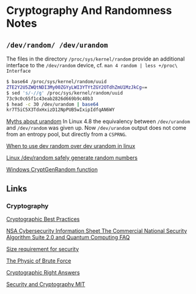 # Cryptography And Randomness Notes

## `/dev/random/ /dev/urandom`

The files in the directory `/proc/sys/kernel/random` provide an additional interface to the `/dev/random` device, cf. 
`man 4 random | less +/proc\ Interface`
```sh
$ base64 /proc/sys/kernel/random/uuid
ZTE2Y2U5ZWQtNDI3My00ZGYyLWI3YTYtZGY2OTdhZmU1MzJkCg==
$ sed 's/-//g' /proc/sys/kernel/random/uuid 
73c9c0c65f1c43eab2826d669b9c40b3
$ head -c 30 /dev/urandom | base64
kr7T5iC5X3TdxHxizD12NpPUB5wIxipIdfqAN6WY
```
[Myths about urandom](https://www.2uo.de/myths-about-urandom/) In Linux 4.8 the equivalency between `/dev/urandom` and `/dev/random` was given up. Now `/dev/urandom` output does not come from an entropy pool, but directly from a `CSPRNG`.

[When to use dev random over dev urandom in linux](https://crypto.stackexchange.com/questions/41595/when-to-use-dev-random-over-dev-urandom-in-linux)

[Linux /dev/random safely generate random numbers](https://sockpuppet.org/blog/2014/02/25/safely-generate-random-numbers/)

[Windows CryptGenRandom function](https://learn.microsoft.com/en-us/windows/win32/api/wincrypt/nf-wincrypt-cryptgenrandom?redirectedfrom=MSDN)

## Links

### Cryptography 
[Cryptographic Best Practices](https://gist.github.com/adrianbiro/a58ba492cb9eeb96c7902dfac6b34fa7)

[NSA Cybersecurity Information Sheet The Commercial National Security Algorithm Suite 2.0 and Quantum Computing FAQ](https://media.defense.gov/2022/Sep/07/2003071836/-1/-1/0/CSI_CNSA_2.0_FAQ_.PDF)

[Size requirement for security](https://www.keylength.com/en/compare/)

[The Physic of Brute Force](https://pthree.org/2016/06/19/the-physics-of-brute-force/)

[Cryptographic Right Answers](https://latacora.micro.blog/2018/04/03/cryptographic-right-answers.html)

[Security and Cryptography MIT](https://missing.csail.mit.edu/2020/security/)